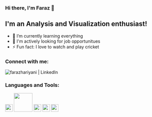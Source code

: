 ### Hi there, I'm Faraz 👋

## I'm an Analysis and Visualization enthusiast!

- 🌱 I’m currently learning everything
- 👯 I'm actively looking for job opportunitues
- ⚡ Fun fact: I love to watch and play cricket 


### Connect with me:

[<img align="left" alt="farazhariyani | LinkedIn" src="https://img.shields.io/badge/linkedin-%230077B5.svg?&style=for-the-badge&logo=linkedin&logoColor=white" />][linkedin]

<br />

### Languages and Tools:
<img width="24" src="https://img.shields.io/badge/python%20-%23#3776AB.svg?&style=for-the-badge&logo=python&logoColor=white" />
<img width="60" src="https://img.shields.io/badge/r-%23#276DC3.svg?&style=for-the-badge&logo=r&logoColor=white" />
<img width="24" src="https://img.shields.io/badge/tableau-%23#00599C.svg?&style=for-the-badge&logo=tableau&logoColor=white" />
<img width="24" src="https://img.shields.io/badge/powerbi-%23#F2C811.svg?&style=for-the-badge&logo=powerbi&logoColor=white" />
<img width="24" src="https://img.shields.io/badge/Excel-%23#217346.svg?&style=for-the-badge&logo=excel&logoColor=white" />



<br />
<br />



[linkedin]: https://www.linkedin.com/in/farazhariyani/